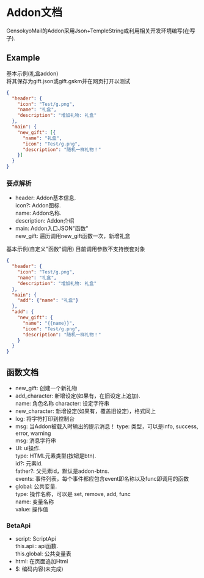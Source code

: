# Addon文档
GensokyoMail的Addon采用Json+TempleString或利用相关开发环境编写(~~在写了~~).  
## Example
基本示例(礼盒addon)  
将其保存为gift.json或gift.gskm并在网页打开以测试
```json
{
  "header": {
    "icon": "Test/g.png",
    "name": "礼盒",
    "description": "增加礼物: 礼盒"
  },
  "main": {
    "new_gift": [{
      "name": "礼盒",
      "icon": "Test/g.png",
      "description": "随机一样礼物！"
    }]
  }
}
```
### 要点解析
* header: Addon基本信息.  
icon?: Addon图标.  
name: Addon名称.  
description: Addon介绍
* main: Addon入口JSON"函数"  
new\_gift: 遍历调用new\_gift函数一次，新增礼盒  

基本示例(自定义"函数"调用)
目前调用参数不支持嵌套对象
```json
{
  "header": {
    "icon": "Test/g.png",
    "name": "礼盒",
    "description": "增加礼物: 礼盒"
  },
  "main": {
    "add": {"name": "礼盒"}
  },
  "add": {
    "new_gift": {
      "name": "{{name}}",
      "icon": "Test/g.png",
      "description": "随机一样礼物！"
    }
  }
}
```

## 函数文档
* new\_gift: 创建一个新礼物
* add\_character: 新增设定(如果有，在旧设定上追加).  
name: 角色名称
character: 设定字符串
* new\_character: 新增设定(如果有，覆盖旧设定)，格式同上
* log: 将字符打印到控制台
* msg: 当Addon被载入时输出的提示消息！ 
type: 类型，可以是info, success, error, warning  
msg: 消息字符串
* UI: ui操作.  
type: HTML元素类型(按钮是btn).  
id?: 元素id.  
father?: 父元素id，默认是addon-btns.  
events: 事件列表，每个事件都应包含event即名称以及func即调用的函数
* global: 公共变量.  
type: 操作名称，可以是 set, remove, add, func  
name: 变量名称  
value: 操作值

### BetaApi
* script: ScriptApi  
this.api : api函数.  
this.global: 公共变量表
* html: 在页面追加Html
* $: 编码内容(未完成)
